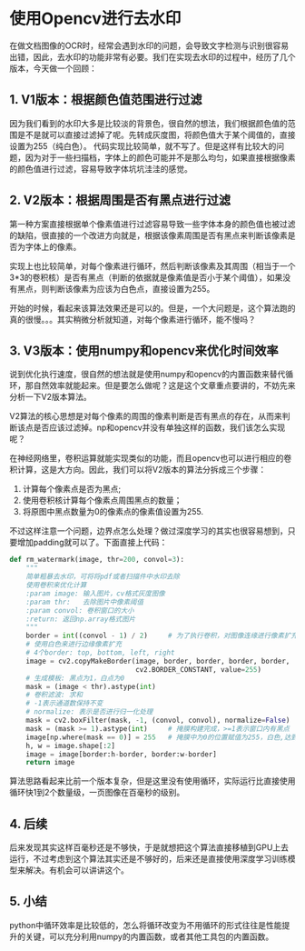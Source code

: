 # 使用Opencv进行去水印

在做文档图像的OCR时，经常会遇到水印的问题，会导致文字检测与识别很容易出错，因此，去水印的功能非常有必要。我们在实现去水印的过程中，经历了几个版本，今天做一个回顾：

## 1. V1版本：根据颜色值范围进行过滤

因为我们看到的水印大多是比较淡的背景色，很自然的想法，我们根据颜色值的范围是不是就可以直接过滤掉了呢。先转成灰度图，将颜色值大于某个阈值的，直接设置为255（纯白色）。
代码实现比较简单，就不写了。但是这样有比较大的问题，因为对于一些扫描档，字体上的颜色可能并不是那么均匀，如果直接根据像素的颜色值进行过滤，容易导致字体坑坑洼洼的感觉。

## 2. V2版本：根据周围是否有黑点进行过滤

第一种方案直接根据单个像素值进行过滤容易导致一些字体本身的颜色值也被过滤的缺陷，很直接的一个改进方向就是，根据该像素周围是否有黑点来判断该像素是否为字体上的像素。

实现上也比较简单，对每个像素进行循环，然后判断该像素及其周围（相当于一个3*3的卷积核）是否有黑点（判断的依据就是像素值是否小于某个阈值），如果没有黑点，则判断该像素为应该为白色点，直接设置为255。

开始的时候，看起来该算法效果还是可以的。但是，一个大问题是，这个算法跑的真的很慢。。。其实稍微分析就知道，对每个像素进行循环，能不慢吗？

## 3. V3版本：使用numpy和opencv来优化时间效率

说到优化执行速度，很自然的想法就是使用numpy和opencv的内置函数来替代循环，那自然效率就能起来。但是要怎么做呢？这是这个文章重点要讲的，不妨先来分析一下V2版本算法。

V2算法的核心思想是对每个像素的周围的像素判断是否有黑点的存在，从而来判断该点是否应该过滤掉。np和opencv并没有单独这样的函数，我们该怎么实现呢？

在神经网络里，卷积运算就能实现类似的功能，而且opencv也可以进行相应的卷积计算，这是大方向。因此，我们可以将V2版本的算法分拆成三个步骤：

1. 计算每个像素点是否为黑点;
2. 使用卷积核计算每个像素点周围黑点的数量；
3. 将原图中黑点数量为0的像素点的像素值设置为255.

不过这样注意一个问题，边界点怎么处理？做过深度学习的其实也很容易想到，只要增加padding就可以了。下面直接上代码：

```python
def rm_watermark(image, thr=200, convol=3):
    """
    简单粗暴去水印，可将将pdf或者扫描件中水印去除
    使用卷积来优化计算
    :param image: 输入图片，cv格式灰度图像
    :param thr:   去除图片中像素阈值
    :param convol: 卷积窗口的大小
    :return: 返回np.array格式图片
    """
    border = int((convol - 1) / 2)     # 为了执行卷积，对图像连缘进行像素扩充
    # 使用白色来进行边缘像素扩充
    # 4个border: top, bottom, left, right
    image = cv2.copyMakeBorder(image, border, border, border, border,
                               cv2.BORDER_CONSTANT, value=255)
    # 生成模板: 黑点为1，白点为0
    mask = (image < thr).astype(int)
    # 卷积滤波: 求和
    # -1表示通道数保持不变
    # normalize: 表示是否进行归一化处理
    mask = cv2.boxFilter(mask, -1, (convol, convol), normalize=False)
    mask = (mask >= 1).astype(int)     # 掩膜构建完成，>=1表示窗口内有黑点
    image[np.where(mask == 0)] = 255   # 掩膜中为0的位置赋值为255，白色,达到去水印效果
    h, w = image.shape[:2]
    image = image[border:h-border, border:w-border]
    return image
```

算法思路看起来比前一个版本复杂，但是这里没有使用循环，实际运行比直接使用循环快1到2个数量级，一页图像在百毫秒的级别。

## 4. 后续

后来发现其实这样百毫秒还是不够快，于是就想把这个算法直接移植到GPU上去运行，不过考虑到这个算法其实还是不够好的，后来还是直接使用深度学习训练模型来解决。有机会可以讲讲这个。

## 5. 小结

python中循环效率是比较低的，怎么将循环改变为不用循环的形式往往是性能提升的关键，可以充分利用numpy的内置函数，或者其他工具包的内置函数。